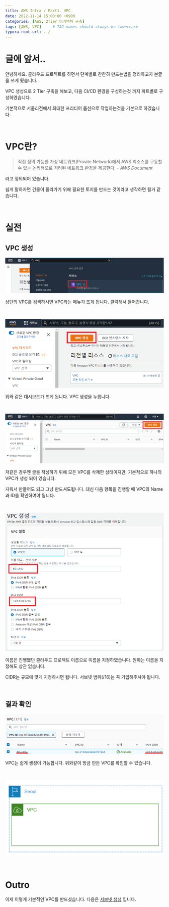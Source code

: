 ```yaml
---
title: AWS Infra / Part1. VPC
date: 2022-11-14 15:00:00 +0900
categories: [AWS, 2Tier 아키텍쳐 구축]
tags: [AWS, VPC]     # TAG names should always be lowercase
typora-root-url: ../
---
```

# 글에 앞서..

안녕하세요.  클라우드 프로젝트를 하면서 단계별로 찬찬히 만드는법을 정리하고자 본글을 쓰게 됬습니다.

VPC 생성으로 2 Tier 구축을 해보고, 다음 CI/CD 환경을 구성하는것 까지 파트별로 구성하였습니다.

기본적으로 서울리전에서 최대한 프리티어 옵션으로 작업하는것을 기본으로 하겠습니다.

<br>

# VPC란?

> 직접 정의 가능한 가상 네트워크(Private Network)에서 AWS 리소스를 구동할 수 있는 논리적으로 격리된 네트워크 환경을 제공한다.  - *AWS Document*

라고 정의되어 있습니다.  

쉽게 말하자면 건물이 올라가기 위해 필요한 토지를 만드는 것이라고 생각하면 될거 같습니다.

<br>

# 실전

## VPC 생성

![01](/assets/post/2022-11-14-AWS-Part1-VPC/01.png)

상단의 VPC를 검색하시면 VPC라는 메뉴가 뜨게 됩니다. 클릭해서 들어갑니다.

<br>

![02](/assets/post/2022-11-14-AWS-Part1-VPC/02.png)

위와 같은 대시보드가 뜨게 됩니다. VPC 생성을 누릅니다.

<br>

![03](/assets/post/2022-11-14-AWS-Part1-VPC/03.png)

저같은 경우엔 글을 작성하기 위해 모든 VPC를 삭제한 상태이지만, 기본적으로 하나의 VPC가 생성 되어 있습니다.

지워서 만들어도 되고 그냥 만드셔도됩니다. 대신 다음 항목을 진행할 때 VPC의 Name과 ID를 확인하여야 됩니다.

<br>

![04](/assets/post/2022-11-14-AWS-Part1-VPC/04.png)

이름은 진행했던 클라우드 프로젝트 이름으로 이름을 지정하였습니다. 원하는 이름을 지정해도 상관 없습니다.

CIDR는 규모에 맞게 지정하시면 됩니다. 서브넷 범위(/16)는 꼭 기입해주셔야 됩니다.

<br>

## 결과 확인

![05](/assets/post/2022-11-14-AWS-Part1-VPC/05.png)

VPC는 쉽게 생성이 가능합니다. 위와같이 방금 만든 VPC를 확인할 수 있습니다.

<br>

![06](/assets/post/2022-11-14-AWS-Part1-VPC/06.png)

<br>

# Outro

이제 이렇게 기본적인 VPC를 만드셨습니다. 다음은 [서브넷 생성](/posts/AWS-Part2-Subnet/) 입니다.

